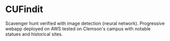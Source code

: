 # CUFindit
Scavenger hunt verified with image detection (neural network). Progressive webapp deployed on AWS tested on Clemson's campus with notable statues and historical sites.
